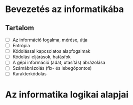 # Bevezetés az informatikába

## Tartalom
- [ ] Az információ fogalma, mérése, útja
- [ ] Entrópia
- [ ] Kódolással kapcsolatos alapfogalmak
- [ ] Kódolási eljárások, hatásfok
- [ ] A gépi információ (adat, utasítás) ábrázolása
- [ ] Számábrázolás (fix- és lebegőpontos)
- [ ] Karakterkódolás

# Az informatika logikai alapjai